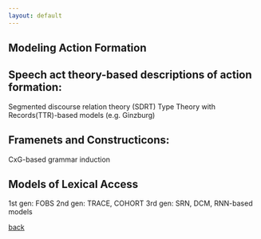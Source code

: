 ```yaml
---
layout: default
---
```


## Modeling Action Formation


## Speech act theory-based descriptions of action formation:

Segmented discourse relation theory (SDRT)
Type Theory with Records(TTR)-based models (e.g. Ginzburg)


## Framenets and Constructicons:

CxG-based grammar induction

## Models of Lexical Access

1st gen: FOBS 
2nd gen: TRACE, COHORT
3rd gen: SRN, DCM, RNN-based models


[back](./)
